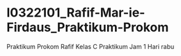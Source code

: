 # I0322101_Rafif-Mar-ie-Firdaus_Praktikum-Prokom
Praktikum Prokom Rafif
Kelas C
Praktikum Jam 1
Hari rabu
